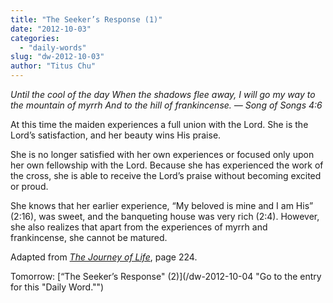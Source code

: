 ```yaml
---
title: "The Seeker’s Response (1)"
date: "2012-10-03"
categories: 
  - "daily-words"
slug: "dw-2012-10-03"
author: "Titus Chu"
---
```


_Until the cool of the day When the shadows flee away, I will go my way to the mountain of myrrh And to the hill of frankincense. — Song of Songs 4:6_

At this time the maiden experiences a full union with the Lord. She is the Lord’s satisfaction, and her beauty wins His praise.

She is no longer satisfied with her own experiences or focused only upon her own fellowship with the Lord. Because she has experienced the work of the cross, she is able to receive the Lord’s praise without becoming excited or proud.

She knows that her earlier experience, “My beloved is mine and I am His” (2:16), was sweet, and the banqueting house was very rich (2:4). However, she also realizes that apart from the experiences of myrrh and frankincense, she cannot be matured.

Adapted from _[The Journey of Life](/book-journey "Go to the listing for this book.")_, page 224.

Tomorrow: [“The Seeker’s Response" (2)](/dw-2012-10-04 "Go to the entry for this "Daily Word."")

